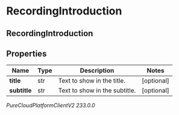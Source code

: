 # RecordingIntroduction

## RecordingIntroduction

## Properties

|Name | Type | Description | Notes|
|------------ | ------------- | ------------- | -------------|
| **title** | str | Text to show in the title. | [optional] |
| **subtitle** | str | Text to show in the subtitle. | [optional] |



_PureCloudPlatformClientV2 233.0.0_
